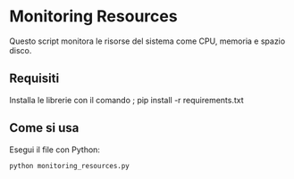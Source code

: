 # Monitoring Resources

Questo script monitora le risorse del sistema come CPU, memoria e spazio disco.


## Requisiti 

Installa le librerie con il comando ;
pip install -r requirements.txt


## Come si usa


Esegui il file con Python:

```bash
python monitoring_resources.py
